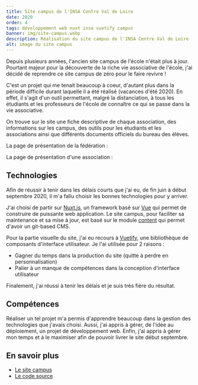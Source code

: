 ```yaml
---
title: Site campus de l'INSA Centre Val de Loire
date: 2020
order: 4
tags: développement web nuxt insa vuetify campus
banner: img/site-campus.webp
description: Réalisation du site campus de l'INSA Centre Val de Loire
alt: image du site campus
---
```


Depuis plusieurs années, l'ancien site campus de l'école n'était plus à jour. Pourtant majeur pour la découverte de la riche vie associative de l'école, j'ai décidé de reprendre ce site campus de zéro pour le faire revivre !

C'est un projet qui me tenait beaucoup à coeur, d'autant plus dans la période difficile durant laquelle il a été réalisé (vacances d'été 2020). En effet, il s'agit d'un outil permettant, malgré la distanciation, à tous les étudiants et les professeurs de l'école de connaître ce qui se passe dans la vie associative.

On trouve sur le site une fiche descriptive de chaque association, des informations sur les campus, des outils pour les étudiants et les associations ainsi que différents documents officiels du bureau des élèves.

La page de présentation de la fédération :

<card>
  <card-image src="img/site-campus-federation.webp"></card-image >
</card>

La page de présentation d'une association :

<card>
  <card-image src="img/site-campus-association.webp"></card-image >
</card>

## Technologies

Afin de réussir à tenir dans les délais courts que j'ai eu, de fin juin à début septembre 2020, il m'a fallu choisir les bonnes technologies pour y arriver.

J'ai choisi de partir sur [Nuxt.js](https://nuxtjs.org), un framework basé sur [Vue](https://vuejs.org) qui permet de construire de puissante web application. Le site campus, pour faciliter sa maintenance et sa mise à jour, est basé sur le module [content](https://content.nuxtjs.org) qui permet d'avoir un git-based CMS.

Pour la partie visuelle du site, j'ai eu recours à [Vuetify](https://vuetifyjs.com), une bibliothèque de composants d'interface utilisateur. Je l'ai utilisée pour 2 raisons :

- Gagner du temps dans la production du site (quitte à perdre en personnalisation)
- Palier à un manque de compétences dans la conception d'interface utilisateur

Finalement, j'ai réussi à tenir les délais et je suis très fière du résultat.

## Compétences

Réaliser un tel projet m'a permis d'apprendre beaucoup dans la gestion des technologies que j'avais choisi. Aussi, j'ai appris à gérer, de l'idée au déploiement, un projet de développement web. Enfin, j'ai appris à gérer mon temps et à le maximiser afin de pouvoir livrer le site début septembre.

## En savoir plus

- [Le site campus](https://campus.insa-cvl.org/)
- [Le code source](https://github.com/Campus-INSA-CVL/campus-website)

